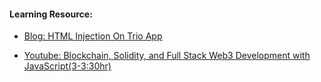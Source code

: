 #### Learning Resource:

  * [Blog: HTML Injection On Trio App](https://krishnadevpmelevila.medium.com/html-injection-on-trio-app-92f039c500a7)
  
  * [Youtube: Blockchain, Solidity, and Full Stack Web3 Development with JavaScript(3-3:30hr)](https://www.youtube.com/watch?v=gyMwXuJrbJQ)
